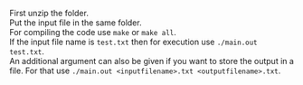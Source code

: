 First unzip the folder.<br/>
Put the input file in the same folder.<br/>
For compiling the code use `make` or `make all`.<br/>
If the input file name is `test.txt` then for execution use `./main.out test.txt`.<br/>
An additional argument can also be given if you want to store the output in a file. For that use `./main.out <inputfilename>.txt <outputfilename>.txt`.<br/>